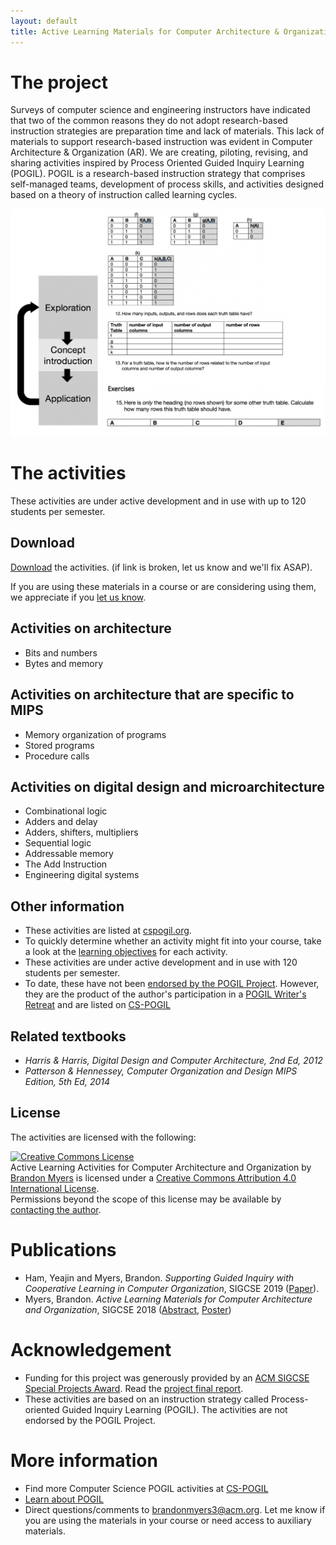 ```yaml
---
layout: default
title: Active Learning Materials for Computer Architecture & Organization
---
```


# The project

Surveys of computer science and engineering instructors have indicated that two of the common reasons they do not adopt research-based instruction strategies are preparation time and lack of materials. This lack of materials to support research-based instruction was evident in Computer Architecture & Organization (AR). We are creating, piloting, revising, and sharing activities inspired by Process Oriented Guided Inquiry Learning (POGIL). POGIL is a research-based instruction strategy that comprises self-managed teams, development of process skills, and activities designed based on a theory of instruction called learning cycles.

<img src="img/combinational_cycle.png" alt="An example of the learning cycle in an activity on truth tables. The exploration phase asks students to record the number of rows and inputs of truth tables, the concept invention phase asks them to infer the relationship of number of rows to number of inputs, and the application phase asks them to use this concept in a new problem." />

# The activities

These activities are under active development and in use with up to 120 students per semester.

## Download

[Download](https://drive.google.com/drive/folders/1e8STSiMZJcd6huTtkIcQ_TjU1utY5A6P?usp=sharing) the activities. (if link is broken, let us know and we'll fix ASAP).

If you are using these materials in a course or are considering using them, we appreciate if you [let us know](mailto:brandonmyers3@acm.org).

## Activities on architecture

* Bits and numbers
* Bytes and memory

## Activities on architecture that are specific to MIPS

* Memory organization of programs
* Stored programs
* Procedure calls

## Activities on digital design and microarchitecture

* Combinational logic
* Adders and delay
* Adders, shifters, multipliers
* Sequential logic
* Addressable memory
* The Add Instruction
* Engineering digital systems

## Other information

* These activities are listed at [cspogil.org](http://cspogil.org/Architecture+and+Organization).
* To quickly determine whether an activity might fit into your course, take a look at the [learning objectives](docs/learning_objectives.pdf) for each activity.
* These activities are under active development and in use with 120 students per semester.
* To date, these have not been [endorsed by the POGIL Project](https://pogil.org/authoring-materials/endorsement-publication). However, they are the product of the author's participation in a [POGIL Writer's Retreat](https://events.pogil.org/event-2783495) and are listed on [CS-POGIL](http://cspogil.org/Architecture+and+Organization)

## Related textbooks

* _Harris & Harris, Digital Design and Computer Architecture, 2nd Ed, 2012_ 
* _Patterson & Hennessey, Computer Organization and Design MIPS Edition, 5th Ed, 2014_

## License

The activities are licensed with the following:

<a rel="license" href="http://creativecommons.org/licenses/by/4.0/"><img alt="Creative Commons License" style="border-width:0" src="https://i.creativecommons.org/l/by/4.0/88x31.png" /></a><br /><span xmlns:dct="http://purl.org/dc/terms/" property="dct:title">Active Learning Activities for Computer Architecture and Organization</span> by <a xmlns:cc="http://creativecommons.org/ns#" href="http://homepage.cs.uiowa.edu/~bdmyers/" property="cc:attributionName" rel="cc:attributionURL">Brandon Myers</a> is licensed under a <a rel="license" href="http://creativecommons.org/licenses/by/4.0/">Creative Commons Attribution 4.0 International License</a>.<br />Permissions beyond the scope of this license may be available by <a xmlns:cc="http://creativecommons.org/ns#" href="mailto:brandon-d-myers@uiowa.edu" rel="cc:morePermissions">contacting the author</a>.

# Publications

* Ham, Yeajin and Myers, Brandon. _Supporting Guided Inquiry with Cooperative Learning in Computer Organization_, SIGCSE 2019 ([Paper](https://dl.acm.org/citation.cfm?id=3287355)).
* Myers, Brandon. _Active Learning Materials for Computer Architecture and Organization_, SIGCSE 2018 ([Abstract](https://dl.acm.org/citation.cfm?id=3159450.3162262), [Poster](http://homepage.cs.uiowa.edu/~bdmyers/papers/myers_pogil_sigcse2018.pdf))

# Acknowledgement

* Funding for this project was generously provided by an [ACM SIGCSE Special Projects Award](https://sigcse.org/sigcse/programs/special/awards). Read the [project final report](docs/SP-report-2017-myers.pdf).
* These activities are based on an instruction strategy called Process-oriented Guided Inquiry Learning (POGIL). The activities are not endorsed by the POGIL Project.

# More information

* Find more Computer Science POGIL activities at [CS-POGIL](http://cspogil.org/Home)
* [Learn about POGIL](https://pogil.org/)
* Direct questions/comments to [brandonmyers3@acm.org](mailto:brandonmyers3@acm.org). Let me know if you are using the materials in your course or need access to auxiliary materials.



